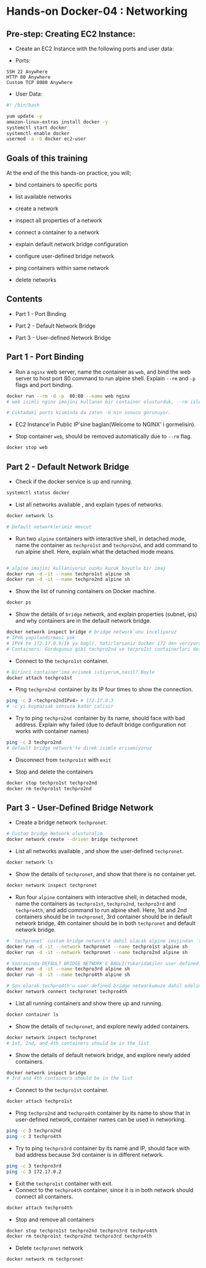 # Hands-on Docker-04 : Networking 

## Pre-step: Creating EC2 Instance:
 
 * Create an EC2 Instance with the following ports and user data:

 * Ports:
 
 ```
 SSH 22 Anywhere
 HTTP 80 Anywhere
 Custom TCP 8080 Anywhere
 ```

 * User Data:
 
 ```bash
 #! /bin/bash

yum update -y
amazon-linux-extras install docker -y
systemctl start docker
systemctl enable docker
usermod -a -G docker ec2-user
 ``` 


## Goals of this training

At the end of the this hands-on practice, you will;

- bind containers to specific ports

- list available networks  

- create a network  

- inspect all properties of a network  

- connect a container to a network

- explain default network bridge configuration

- configure user-defined bridge network

- ping containers within same network

- delete networks
  

## Contents

- Part 1 - Port Binding
  
- Part 2 - Default Network Bridge  

- Part 3 - User-defined Network Bridge  




## Part 1 - Port Binding

- Run a `nginx` web server, name the container as `web`, and bind the web server to host port  80 command to run alpine shell. Explain `--rm` and `-p` flags and port binding.

```bash
docker run --rm -d -p  80:80 --name web nginx
# web isimli nginx imajini kullanan bir container olusturduk, --rm islemi bitince sil, -d detach modda calis, -p da port icin zaten

# Ciktadaki ports kisminda da zaten -d nin sonucu gorunuyor.
```

- EC2 Instance'in Public IP'sine baglan(Welcome to NGINX' i gormelisin).

- Stop container `web`, should be removed automatically due to `--rm` flag.

```bash
docker stop web
```




## Part 2 - Default Network Bridge  

- Check if the docker service is up and running.

```bash
systemctl status docker
```

- List all networks available  , and explain types of networks.

```bash
docker network ls

# Default networklerimiz mevcut
```

- Run two `alpine` containers with interactive shell, in detached mode, name the container as `techpro1st` and `techpro2nd`, and add command to run alpine shell. Here, explain what the detached mode means.

```bash

# alpine imajini kullaniyoruz cunku kucuk boyutlu bir imaj
docker run -d -it --name techpro1st alpine sh
docker run -d -it --name techpro2nd alpine sh
```

- Show the list of running containers on Docker machine.

```bash
docker ps
```

- Show the details of `bridge` network, and explain properties (subnet, ips) and why containers are in the default network bridge.

```bash
docker network inspect bridge # bridge network'unu inceliyoruz
# IPV6 yapilandirmasi yok
# IPV4 te 172.17.0.0/16 ya bagli, hatirlarsaniz docker 172 den veriyordu subnetleri
# Containers: Gordugunuz gibi techpro2nd ve tecpro1st containerlari default olarak bridge network'une gelmis.
```


- Connect to the `techpro1st` container.

```bash
# Birinci container'ima erismek istiyorum,nasil? Boyle
docker attach techpro1st
```

- Ping `techpro2nd `container by its IP four times to show the connection.

```bash
ping -c 3 <techpro2ndIPv4> # 172.17.0.3
# -c yi koymazsak sonsuza kadar calisir
```

- Try to ping `techpro2nd `container by its name, should face with bad address. Explain why failed (due to default bridge configuration not works with container names)

```bash
ping -c 3 techpro2nd
# default bridge network'te direk isimle erisemiyoruz
```

- Disconnect from `techpro1st` with `exit`

- Stop and delete the containers

```bash
docker stop techpro1st techpro2nd
docker rm techpro1st techpro2nd
```

## Part 3 - User-Defined Bridge Network 

- Create a bridge network `techpronet`.

```bash
# Custom bridge Network olusturalim
docker network create --driver bridge techpronet
```

- List all networks available  , and show the user-defined `techpronet`.

```bash
docker network ls
```

- Show the details of `techpronet`, and show that there is no container yet.

```bash
docker network inspect techpronet
```

- Run four `alpine` containers with interactive shell, in detached mode, name the containers as `techpro1st`, `techpro2nd`, `techpro3rd` and `techpro4th`, and add command to run alpine shell. Here, 1st and 2nd containers should be in `techpronet`, 3rd container should be in default network bridge, 4th container should be in both `techpronet` and default network bridge.

```bash
# `techpronet` custom bridge network'e dahil olacak alpine imajindan `techpro1st` ve `techpro2nd` isimli iki adet container olusturalim.
docker run -d -it --network techpronet --name techpro1st alpine sh
docker run -d -it --network techpronet --name techpro2nd alpine sh

# Sonrasinda DEFAULT BRIDGE NETWORK'E BAGLI(Yukaridakiler user-defined bridge network'e bagliydi hatirlayalim)
docker run -d -it --name techpro3rd alpine sh
docker run -d -it --name techpro4th alpine sh

# Son olarak techpro4th'u user-defined bridge networkumuze dahil edelim
docker network connect techpronet techpro4th
```

- List all running containers and show there up and running.

```bash
docker container ls
```

- Show the details of `techpronet`, and explore newly added containers. 


```bash
docker network inspect techpronet
# 1st, 2nd, and 4th containers should be in the list
```

- Show the details of  default network bridge, and explore newly added containers. 

```bash
docker network inspect bridge
# 3rd and 4th containers should be in the list
```

- Connect to the `techpro1st` container.

```bash
docker attach techpro1st
```

- Ping `techpro2nd` and `techpro4th` container by its name to show that in user-defined network, container names can be used in networking.

```bash
ping -c 3 techpro2nd
ping -c 3 techpro4th
```

- Try to ping `techpro3rd` container by its name and IP, should face with bad address because 3rd container is in different network.

```bash
ping -c 3 techpro3rd
ping -c 3 172.17.0.2
```

- Exit the `techpro1st` container with exit.
- Connect to the `techpro4th` container, since it is in both network should connect all containers.

```bash
docker attach techpro4th
```

- Stop and remove all containers

```bash
docker stop techpro1st techpro2nd techpro3rd techpro4th
docker rm techpro1st techpro2nd techpro3rd techpro4th
```

- Delete `techpronet` network

```bash
docker network rm techpronet
```